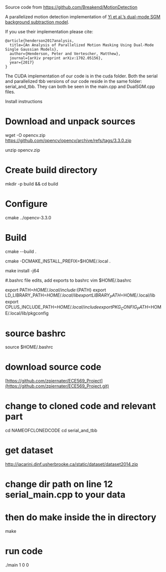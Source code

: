 Source code from https://github.com/Breakend/MotionDetection

A parallelized motion detection implementation of <a href="http://ieeexplore.ieee.org/document/6595847/">Yi et al.’s dual-mode SGM background subtraction model</a>. 

If you use their implementation please cite:

```
@article{henderson2017analysis,
  title={An Analysis of Parallelized Motion Masking Using Dual-Mode Single Gaussian Models},
  author={Henderson, Peter and Vertescher, Matthew},
  journal={arXiv preprint arXiv:1702.05156},
  year={2017}
}
```

The CUDA implementation of our code is in the cuda folder. Both the serial and parallelized tbb versions of our code reside in the same folder: serial_and_tbb. They can both be seen in the main.cpp and DualSGM.cpp files.


Install instructions

# Download and unpack sources
wget -O opencv.zip https://github.com/opencv/opencv/archive/refs/tags/3.3.0.zip

unzip opencv.zip

# Create build directory
mkdir -p build && cd build

# Configure
cmake  ../opencv-3.3.0

# Build
cmake --build .

cmake -DCMAKE_INSTALL_PREFIX=$HOME/.local .

make install -j64

#.bashrc file edits, add exports to bashrc
vim $HOME/.bashrc

export PATH=$HOME/.local/include:${PATH}
export LD_LIBRARY_PATH=$HOME/.local/lib
export LIBRARY_PATH=$HOME/.local/lib
export CPLUS_INCLUDE_PATH=$HOME/.local/include
export PKG_CONFIG_PATH=$HOME/.local/lib/pkgconfig

# source bashrc
source $HOME/.bashrc

# download source code
[https://github.com/zpiernater/ECE569_Project](https://github.com/zpiernater/ECE569_Project.git)

# change to cloned code and relevant part
cd NAMEOFCLONEDCODE
cd serial_and_tbb

# get dataset
http://jacarini.dinf.usherbrooke.ca/static/dataset/dataset2014.zip

# change dir path on line 12 serial_main.cpp to your data

# then do make inside the in directory
make

# run code
./main 1 0 0
